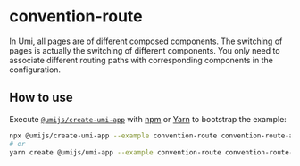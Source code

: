 # convention-route

In Umi, all pages are of different composed components. The switching of pages is actually the switching of different components. You only need to associate different routing paths with corresponding components in the configuration.

## How to use

Execute [`@umijs/create-umi-app`](https://github.com/umijs/umi/tree/master/packages/create-umi-app) with [npm](https://docs.npmjs.com/cli/init) or [Yarn](https://yarnpkg.com/lang/en/docs/cli/create/) to bootstrap the example:

```bash
npx @umijs/create-umi-app --example convention-route convention-route-app
# or
yarn create @umijs/umi-app --example convention-route convention-route-app
```

